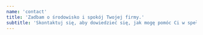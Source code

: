 ```yaml
---
name: 'contact'
title: 'Zadbam o środowisko i spokój Twojej firmy.'
subtitle: 'Skontaktuj się, aby dowiedzieć się, jak mogę pomóc Ci w spełnianiu wymogów środowiskowych w Twojej firmie.'
---
```

